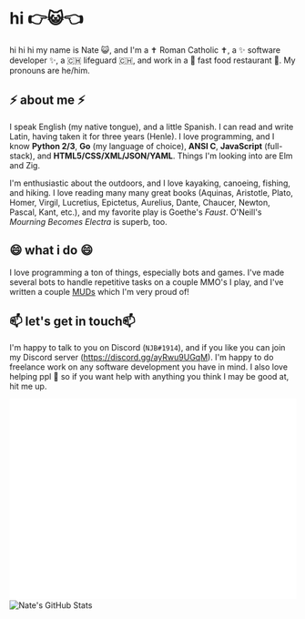 # hi 👉😺👈

hi hi hi my name is Nate 😺, and I'm a ✝️ Roman Catholic ✝️, a ✨ software developer ✨, a 🇨🇭 lifeguard 🇨🇭, and work in a 🍔 fast food restaurant 🍔. My pronouns are he/him.

## ⚡ about me ⚡

I speak English (my native tongue), and a little Spanish. I can read and write Latin, having taken it for three years (Henle). I love programming, and I know **Python 2/3**, **Go** (my language of choice), **ANSI C**, **JavaScript** (full-stack), and **HTML5/CSS/XML/JSON/YAML**. Things I'm looking into are Elm and Zig.

I'm enthusiastic about the outdoors, and I love kayaking, canoeing, fishing, and hiking. I love reading many many great books (Aquinas, Aristotle, Plato, Homer, Virgil, Lucretius, Epictetus, Aurelius, Dante, Chaucer, Newton, Pascal, Kant, etc.), and my favorite play is Goethe's *Faust*. O'Neill's *Mourning Becomes Electra* is superb, too.

## 😄 what i do 😄

I love programming a ton of things, especially bots and games. I've made several bots to handle repetitive tasks on a couple MMO's I play, and I've written a couple [MUDs](http://www.wikipedia.org/wiki/MUD) which I'm very proud of!

## 📫 let's get in touch📫

I'm happy to talk to you on Discord (`NJB#1914`), and if you like you can join my Discord server (https://discord.gg/ayRwu9UGqM). I'm happy to do freelance work on any software development you have in mind. I also love helping ppl 👯 so if you want help with anything you think I may be good at, hit me up.

<img align="center" alt="Metrics" src="https://github.com/servusDei2018/servusdei2018/raw/main/github-metrics.svg">
<img align="center" alt="Nate's GitHub Stats" src="https://github-readme-stats.vercel.app/api?username=servusdei2018&show_icons=true&theme=dracula&count_private=true">

<!--
**servusDei2018/servusdei2018** is a ✨ _special_ ✨ repository because its `README.md` (this file) appears on your GitHub profile.

Here are some ideas to get you started:
👋
- 🔭 I’m currently working on ...
- 🌱 I’m currently learning ...
- 👯 I’m looking to collaborate on ...
- 🤔 I’m looking for help with ...
- 💬 Ask me about ...
- 📫 How to reach me: ...
- 😄 Pronouns: ...
- ⚡ Fun fact: ...
-->
